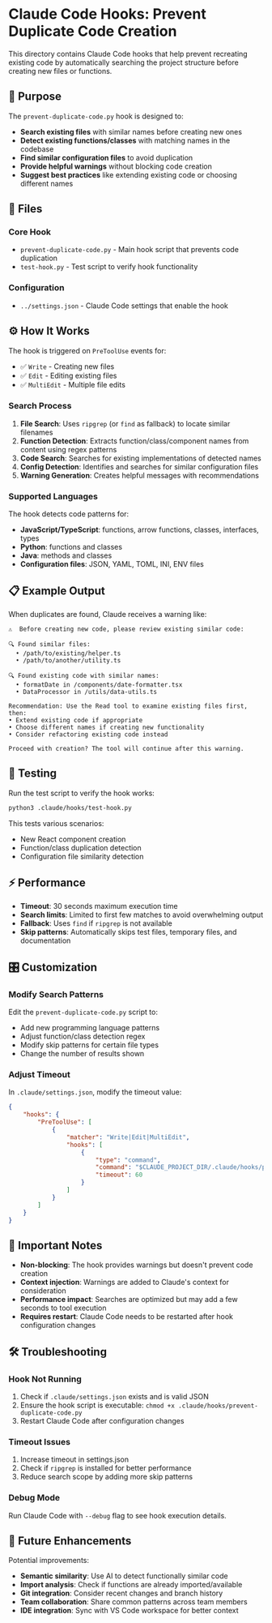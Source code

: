 # Claude Code Hooks: Prevent Duplicate Code Creation

This directory contains Claude Code hooks that help prevent recreating existing code by automatically searching the project structure before creating new files or functions.

## 🎯 Purpose

The `prevent-duplicate-code.py` hook is designed to:

- **Search existing files** with similar names before creating new ones
- **Detect existing functions/classes** with matching names in the codebase
- **Find similar configuration files** to avoid duplication
- **Provide helpful warnings** without blocking code creation
- **Suggest best practices** like extending existing code or choosing different names

## 🔧 Files

### Core Hook

- `prevent-duplicate-code.py` - Main hook script that prevents code duplication
- `test-hook.py` - Test script to verify hook functionality

### Configuration

- `../settings.json` - Claude Code settings that enable the hook

## ⚙️ How It Works

The hook is triggered on `PreToolUse` events for:

- ✅ `Write` - Creating new files
- ✅ `Edit` - Editing existing files
- ✅ `MultiEdit` - Multiple file edits

### Search Process

1. **File Search**: Uses `ripgrep` (or `find` as fallback) to locate similar filenames
2. **Function Detection**: Extracts function/class/component names from content using regex patterns
3. **Code Search**: Searches for existing implementations of detected names
4. **Config Detection**: Identifies and searches for similar configuration files
5. **Warning Generation**: Creates helpful messages with recommendations

### Supported Languages

The hook detects code patterns for:

- **JavaScript/TypeScript**: functions, arrow functions, classes, interfaces, types
- **Python**: functions and classes
- **Java**: methods and classes
- **Configuration files**: JSON, YAML, TOML, INI, ENV files

## 📋 Example Output

When duplicates are found, Claude receives a warning like:

```
⚠️  Before creating new code, please review existing similar code:

🔍 Found similar files:
  • /path/to/existing/helper.ts
  • /path/to/another/utility.ts

🔍 Found existing code with similar names:
  • formatDate in /components/date-formatter.tsx
  • DataProcessor in /utils/data-utils.ts

Recommendation: Use the Read tool to examine existing files first, then:
• Extend existing code if appropriate
• Choose different names if creating new functionality
• Consider refactoring existing code instead

Proceed with creation? The tool will continue after this warning.
```

## 🧪 Testing

Run the test script to verify the hook works:

```bash
python3 .claude/hooks/test-hook.py
```

This tests various scenarios:

- New React component creation
- Function/class duplication detection
- Configuration file similarity detection

## ⚡ Performance

- **Timeout**: 30 seconds maximum execution time
- **Search limits**: Limited to first few matches to avoid overwhelming output
- **Fallback**: Uses `find` if `ripgrep` is not available
- **Skip patterns**: Automatically skips test files, temporary files, and documentation

## 🎛️ Customization

### Modify Search Patterns

Edit the `prevent-duplicate-code.py` script to:

- Add new programming language patterns
- Adjust function/class detection regex
- Modify skip patterns for certain file types
- Change the number of results shown

### Adjust Timeout

In `.claude/settings.json`, modify the timeout value:

```json
{
    "hooks": {
        "PreToolUse": [
            {
                "matcher": "Write|Edit|MultiEdit",
                "hooks": [
                    {
                        "type": "command",
                        "command": "$CLAUDE_PROJECT_DIR/.claude/hooks/prevent-duplicate-code.py",
                        "timeout": 60
                    }
                ]
            }
        ]
    }
}
```

## 🚨 Important Notes

- **Non-blocking**: The hook provides warnings but doesn't prevent code creation
- **Context injection**: Warnings are added to Claude's context for consideration
- **Performance impact**: Searches are optimized but may add a few seconds to tool execution
- **Requires restart**: Claude Code needs to be restarted after hook configuration changes

## 🛠️ Troubleshooting

### Hook Not Running

1. Check if `.claude/settings.json` exists and is valid JSON
2. Ensure the hook script is executable: `chmod +x .claude/hooks/prevent-duplicate-code.py`
3. Restart Claude Code after configuration changes

### Timeout Issues

1. Increase timeout in settings.json
2. Check if `ripgrep` is installed for better performance
3. Reduce search scope by adding more skip patterns

### Debug Mode

Run Claude Code with `--debug` flag to see hook execution details.

## 🔄 Future Enhancements

Potential improvements:

- **Semantic similarity**: Use AI to detect functionally similar code
- **Import analysis**: Check if functions are already imported/available
- **Git integration**: Consider recent changes and branch history
- **Team collaboration**: Share common patterns across team members
- **IDE integration**: Sync with VS Code workspace for better context
